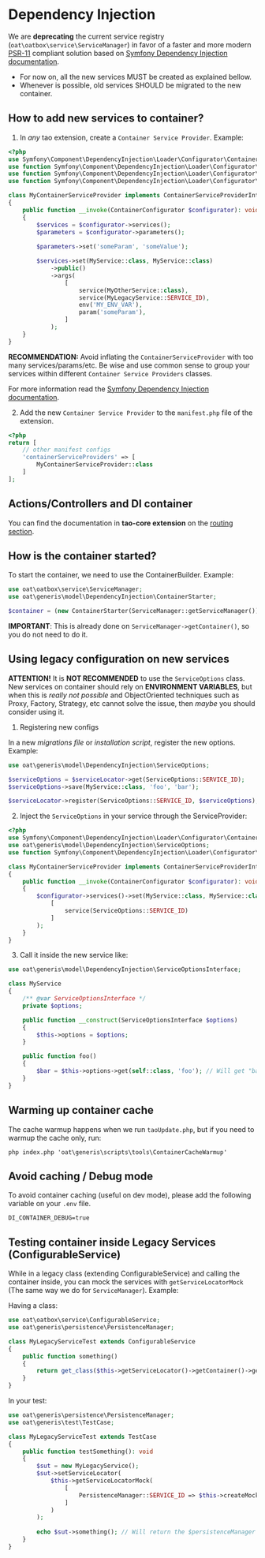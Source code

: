 # Dependency Injection

We are **deprecating** the current service registry (`oat\oatbox\service\ServiceManager`) in favor of a 
faster and more modern [PSR-11](https://www.php-fig.org/psr/psr-11/) compliant solution based on
[Symfony Dependency Injection documentation](https://symfony.com/doc/current/components/dependency_injection.html).

- For now on, all the new services MUST be created as explained bellow.
- Whenever is possible, old services SHOULD be migrated to the new container.

## How to add new services to container?

1) In _any_ tao extension, create a `Container Service Provider`. Example: 

```php
<?php
use Symfony\Component\DependencyInjection\Loader\Configurator\ContainerConfigurator;
use function Symfony\Component\DependencyInjection\Loader\Configurator\service;
use function Symfony\Component\DependencyInjection\Loader\Configurator\env;
use function Symfony\Component\DependencyInjection\Loader\Configurator\param;

class MyContainerServiceProvider implements ContainerServiceProviderInterface
{
    public function __invoke(ContainerConfigurator $configurator): void
    {
        $services = $configurator->services();
        $parameters = $configurator->parameters();
        
        $parameters->set('someParam', 'someValue');

        $services->set(MyService::class, MyService::class)
            ->public()
            ->args(
                [
                    service(MyOtherService::class),
                    service(MyLegacyService::SERVICE_ID),
                    env('MY_ENV_VAR'),
                    param('someParam'),
                ]
            );
    }
}
```

**RECOMMENDATION:** Avoid inflating the `ContainerServiceProvider` with too many services/params/etc. 
Be wise and use common sense to group your services within different `Container Service Providers` classes.  

For more information read the [Symfony Dependency Injection documentation](https://symfony.com/doc/current/components/dependency_injection.html).

2) Add the new `Container Service Provider` to the `manifest.php` file of the extension.

```php
<?php
return [
    // other manifest configs
    'containerServiceProviders' => [
        MyContainerServiceProvider::class
    ]
];
```
## Actions/Controllers and DI container

You can find the documentation in **tao-core extension** on 
the [routing section](https://github.com/oat-sa/tao-core/tree/master/models/classes/routing).

## How is the container started?

To start the container, we need to use the ContainerBuilder. Example:

```php
use oat\oatbox\service\ServiceManager;
use oat\generis\model\DependencyInjection\ContainerStarter;

$container = (new ContainerStarter(ServiceManager::getServiceManager()))->getContainer();
```
**IMPORTANT**: This is already done on `ServiceManager->getContainer()`, so you do not need to do it.

## Using legacy configuration on new services

**ATTENTION!** It is **NOT RECOMMENDED** to use the `ServiceOptions` class. New services on 
container should rely on **ENVIRONMENT VARIABLES**, but when this is _really not possible_ 
and ObjectOriented techniques such as Proxy, Factory, Strategy, etc cannot solve the
issue, then _maybe_ you should consider using it.

1) Registering new configs

In a new _migrations file_ or _installation script_, register the new options. Example:

```php
use oat\generis\model\DependencyInjection\ServiceOptions;

$serviceOptions = $serviceLocator->get(ServiceOptions::SERVICE_ID);
$serviceOptions->save(MyService::class, 'foo', 'bar');

$serviceLocator->register(ServiceOptions::SERVICE_ID, $serviceOptions);
```

2) Inject the `ServiceOptions` in your service through the ServiceProvider:

```php
<?php
use Symfony\Component\DependencyInjection\Loader\Configurator\ContainerConfigurator;
use oat\generis\model\DependencyInjection\ServiceOptions;
use function Symfony\Component\DependencyInjection\Loader\Configurator\service;

class MyContainerServiceProvider implements ContainerServiceProviderInterface
{
    public function __invoke(ContainerConfigurator $configurator): void
    {
        $configurator->services()->set(MyService::class, MyService::class)->args(
            [
                service(ServiceOptions::SERVICE_ID)
            ]
        );
    }
}
```

3) Call it inside the new service like:

```php
use oat\generis\model\DependencyInjection\ServiceOptionsInterface;

class MyService
{
    /** @var ServiceOptionsInterface */
    private $options;

    public function __construct(ServiceOptionsInterface $options)
    {
        $this->options = $options;
    }

    public function foo()
    {
        $bar = $this->options->get(self::class, 'foo'); // Will get "bar" as response
    }
}
```

## Warming up container cache

The cache warmup happens when we run `taoUpdate.php`, but if you need to warmup the cache only, run:

````shell
php index.php 'oat\generis\scripts\tools\ContainerCacheWarmup'
````

## Avoid caching / Debug mode

To avoid container caching (useful on dev mode), please add the following variable on your `.env` file.

```shell
DI_CONTAINER_DEBUG=true
```

## Testing container inside Legacy Services (ConfigurableService)

While in a legacy class (extending ConfigurableService) and calling the container inside, 
you can mock the services with `getServiceLocatorMock` (The same way we do for `ServiceManager`). Example: 

Having a class:

```php
use oat\oatbox\service\ConfigurableService;
use oat\generis\persistence\PersistenceManager;

class MyLegacyServiceTest extends ConfigurableService
{
    public function something()
    {
        return get_class($this->getServiceLocator()->getContainer()->get(PersistenceManager::SERVICE_ID));
    }
}
```

In your test:

```php
use oat\generis\persistence\PersistenceManager;
use oat\generis\test\TestCase;

class MyLegacyServiceTest extends TestCase
{
    public function testSomething(): void
    {
        $sut = new MyLegacyService();
        $sut->setServiceLocator(
            $this->getServiceLocatorMock(
                [
                    PersistenceManager::SERVICE_ID => $this->createMock(PersistenceManager::class),
                ]
            )
        );
        
        echo $sut->something(); // Will return the $persistenceManager class
    }
}
```
